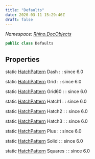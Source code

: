 ```yaml
---
title: "Defaults"
date: 2020-03-11 15:29:46Z
draft: false
---
```


*Namespace: [Rhino.DocObjects](../)*

```cs
public class Defaults
```
## Properties

static [HatchPattern](/rhinocommon/rhino/docobjects/hatchpattern/) Dash
: 
: since 6.0

static [HatchPattern](/rhinocommon/rhino/docobjects/hatchpattern/) Grid
: 
: since 6.0

static [HatchPattern](/rhinocommon/rhino/docobjects/hatchpattern/) Grid60
: 
: since 6.0

static [HatchPattern](/rhinocommon/rhino/docobjects/hatchpattern/) Hatch1
: 
: since 6.0

static [HatchPattern](/rhinocommon/rhino/docobjects/hatchpattern/) Hatch2
: 
: since 6.0

static [HatchPattern](/rhinocommon/rhino/docobjects/hatchpattern/) Hatch3
: 
: since 6.0

static [HatchPattern](/rhinocommon/rhino/docobjects/hatchpattern/) Plus
: 
: since 6.0

static [HatchPattern](/rhinocommon/rhino/docobjects/hatchpattern/) Solid
: 
: since 6.0

static [HatchPattern](/rhinocommon/rhino/docobjects/hatchpattern/) Squares
: 
: since 6.0
